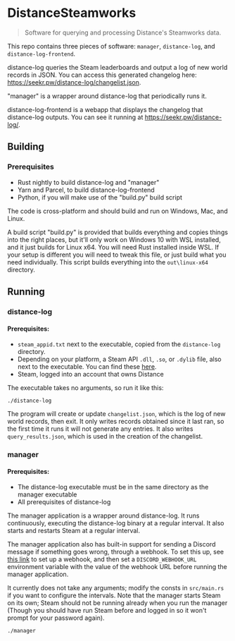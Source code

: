 # DistanceSteamworks

> Software for querying and processing Distance's Steamworks data.

This repo contains three pieces of software: `manager`, `distance-log`, and `distance-log-frontend`.

distance-log queries the Steam leaderboards and output a log of new world records in JSON. You can access this generated changelog here: https://seekr.pw/distance-log/changelist.json.

"manager" is a wrapper around distance-log that periodically runs it.

distance-log-frontend is a webapp that displays the changelog that distance-log outputs. You can see it running at https://seekr.pw/distance-log/.

## Building

### Prerequisites

- Rust nightly to build distance-log and "manager"
- Yarn and Parcel, to build distance-log-frontend
- Python, if you will make use of the "build.py" build script

The code is cross-platform and should build and run on Windows, Mac, and Linux.

A build script "build.py" is provided that builds everything and copies things into the right places, but it'll only work on Windows 10 with WSL installed, and it just builds for Linux x64. You will need Rust installed inside WSL. If your setup is different you will need to tweak this file, or just build what you need individually. This script builds everything into the `out\linux-x64` directory.

## Running

### distance-log

#### Prerequisites:

- `steam_appid.txt` next to the executable, copied from the `distance-log` directory.
- Depending on your platform, a Steam API `.dll`, `.so`, or `.dylib` file, also next to the executable. You can find these [here](https://github.com/Seeker14491/steamworks-rs/tree/master/steamworks-sys/steamworks_sdk/redistributable_bin).
- Steam, logged into an account that owns Distance

The executable takes no arguments, so run it like this:

```
./distance-log
```

The program will create or update `changelist.json`, which is the log of new world records, then exit. It only writes records obtained since it last ran, so the first time it runs it will not generate any entries. It also writes `query_results.json`, which is used in the creation of the changelist.

### manager

#### Prerequisites:

- The distance-log executable must be in the same directory as the manager executable
- All prerequisites of distance-log

The manager application is a wrapper around distance-log. It runs continuously, executing the distance-log binary at a regular interval. It also starts and restarts Steam at a regular interval.

The manager application also has built-in support for sending a Discord message if something goes wrong, through a webhook. To set this up, see [this link](https://support.discordapp.com/hc/en-us/articles/228383668-Intro-to-Webhooks) to set up a webhook, and then set a `DISCORD_WEBHOOK_URL` environment variable with the value of the webhook URL before running the manager application.

It currently does not take any arguments; modify the consts in `src/main.rs` if you want to configure the intervals. Note that the manager starts Steam on its own; Steam should not be running already when you run the manager (Though you should have run Steam before and logged in so it won't prompt for your password again).

```
./manager
```
